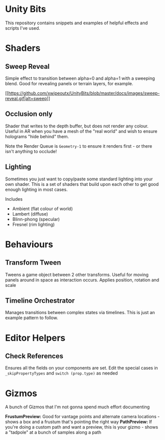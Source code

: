 # Unity Bits

This repository contains snippets and examples of helpful effects and scripts I've used.

# Shaders

## Sweep Reveal

Simple effect to transition between alpha=0 and alpha=1 with a sweeping blend.  Good for revealing panels or terrain layers, for example.

[[https://github.com/xwipeoutx/UnityBits/blob/master/docs/images/sweep-reveal.gif|alt=sweep]]

## Occlusion only

Shader that writes to the depth buffer, but does not render any colour.  Useful in AR when you have a mesh of the "real world" and wish to ensure holograms "hide behind" them.

Note the Render Queue is `Geometry-1` to ensure it renders first - or there isn't anything to occlude!

## Lighting

Sometimes you just want to copy/paste some standard lighting into your own shader.  This is a set of shaders that build upon each other to get good enough lighting in most cases.

Includes

- Ambient (flat colour of world)
- Lambert (diffuse)
- Blinn-phong (specular)
- Fresnel (rim lighting)

# Behaviours

## Transform Tween

Tweens a game object between 2 other transforms.  Useful for moving panels around in space as interaction occurs.  Applies position, rotation and scale

## Timeline Orchestrator

Manages transitions between complex states via timelines.  This is just an example pattern to follow.

# Editor Helpers

## Check References

Ensures all the fields on your components are set.  Edit the special cases in `_skipPropertyTypes` and `switch (prop.type)` as needed

# Gizmos

A bunch of Gizmos that I'm not gonna spend much effort documenting

**FrustumPreview:** Good for vantage points and alternate camera locations - shows a box and a frustum that's pointing the right way
**PathPreview:** If you're doing a custom path and want a preview, this is your gizmo - shows a "tadpole" at a bunch of samples along a path
